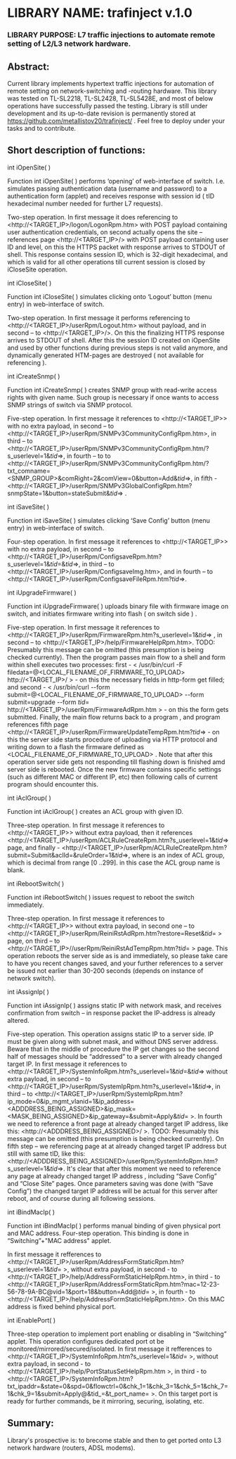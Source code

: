 
# LIBRARY NAME:		trafinject v.1.0

### LIBRARY PURPOSE:	L7 traffic injections to automate remote setting of L2/L3 network hardware.


## Abstract:


Current library implements hypertext traffic injections for automation of remote setting on network-switching and -routing hardware.
This library was tested on TL-SL2218, TL-SL2428, TL-SL5428E, and most of below operations have successfully passed the testing.
Library is still under development and its up-to-date revision is permanently stored at  https://github.com/metallistov20/trafinject/  . Feel free to deploy under your tasks and to contribute.


## Short description of functions:


int iOpenSite( )

Function int iOpenSite( ) performs ‘opening’ of web-interface of switch. I.e. simulates passing authentication data (username and password) to a authentication form (applet) and receives response with session id ( tID hexadecimal number needed for further L7 requests).

Two-step operation. In first message it does referencing to <http://<TARGET_IP>/logon/LogonRpm.htm> with POST payload containing user authentication credentials, on second actually opens the site – references page <http://<TARGET_IP>/> with POST payload containing user ID and level, on this the HTTPS packet with response arrives to STDOUT of shell. This response contains session ID, which is 32-digit hexadecimal, and which is valid for all other operations till current session is closed by iCloseSite operation.

int iCloseSite( )

Function int iCloseSite( ) simulates clicking onto ‘Logout’ button (menu entry) in web-interface of switch.

Two-step operation. In first message it performs referencing to <http://<TARGET_IP>/userRpm/Logout.htm> without payload, and in second – to <http://<TARGET_IP>/>. On this the finalizing HTTPS response arrives to STDOUT of shell. After this the session ID created on iOpenSite and used by other functions during previous steps is not valid anymore, and dynamically generated HTM-pages are destroyed ( not available for referencing ).

int iCreateSnmp( )

Function int iCreateSnmp( ) creates SNMP group with read-write access rights with given name. Such group is necessary if once wants to access SNMP strings of switch via SNMP protocol.

Five-step operation. In first message it references to <http://<TARGET_IP>> with no extra payload, in second – to <http://<TARGET_IP>/userRpm/SNMPv3CommunityConfigRpm.htm>, in third – to <http://<TARGET_IP>/userRpm/SNMPv3CommunityConfigRpm.htm/?s_userlevel=1&_tid_=<tID>>, in fourth – to to <http://<TARGET_IP>/userRpm/SNMPv3CommunityConfigRpm.htm/?txt_comname=<SNMP_GROUP>&comRight=2&comView=0&button=Add&_tid_=<tID>>, in fifth - <http://<TARGET_IP>/userRpm/SNMPv3GlobalConfigRpm.htm?snmpState=1&button=stateSubmit&_tid_=<tID>> .

int iSaveSite( )

Function int iSaveSite( ) simulates clicking ‘Save Config’ button (menu entry) in web-interface of switch.

Four-step operation. In first message it references to <http://<TARGET_IP>> with no extra payload, in second – to  <http://<TARGET_IP>/userRpm/ConfigsaveRpm.htm?s_userlevel=1&_tid_=<tID>&_tid_=<tID>>, in third – to <http://<TARGET_IP>/userRpm/ConfigsaveImg.htm>, and in fourth – to <http://<TARGET_IP>/userRpm/ConfigsaveFileRpm.htm?_tid_=<tID>>.

int iUpgradeFirmware( )

Function int iUpgradeFirmware( ) uploads binary file with firmware image on switch, and initiates firmware writing into flash ( on switch side ) . 

Five-step operation. In first message it references to <http://<TARGET_IP>/userRpm/FirmwareRpm.htm?s_userlevel=1&_tid_=<tID>> , in second – to <http://<TARGET_IP>/help/FirmwareHelpRpm.htm>. TODO: Presumably  this message can be omitted (this presumption is being checked currently). Then the program passes main flow to a shell and form within shell executes two processes: first - < /usr/bin/curl -F filedata=@<LOCAL_FILENAME_OF_FIRMWARE_TO_UPLOAD> http://<TARGET_IP>/  > - on this the necessary fields in http-form get filled;
and second - < /usr/bin/curl --form submit=@<LOCAL_FILENAME_OF_FIRMWARE_TO_UPLOAD> --form submit=upgrade --form _tid_=<tID>  http://<TARGET_IP>/userRpm/FirmwareAdRpm.htm > - on this the form gets submitted. 
Finally, the main flow returns back to a program , and program references fifth page <http://<TARGET_IP>/userRpm/FirmwareUpdateTempRpm.htm?_tid_=<tID>> - on this the server side starts procedure of uploading via HTTP protocol and writing down to a flash the firmware defined as <LOCAL_FILENAME_OF_FIRMWARE_TO_UPLOAD> . Note that after this operation server side gets not responding till flashing down is finished amd server side is rebooted. Once the new firmware contains specific settings (such as different MAC or different IP, etc) then following calls of current program should encounter this.

int iAclGroup( )

Function int iAclGroup( ) creates an ACL group with given ID.

Three-step operation.  In first message it references to <http://<TARGET_IP>> without extra payload, then it references <http://<TARGET_IP>/userRpm/ACLRuleCreateRpm.htm?s_userlevel=1&_tid_=<tID>> page, and finally - <http://<TARGET_IP>/userRpm/ACLRuleCreateRpm.htm?submit=Submit&aclId=<cACL>&ruleOrder=1&_tid_=<tID>>, where  <cACL> is an index of ACL group, which is decimal from range [0 ..299]. in this case the ACL group name is blank.

int iRebootSwitch( )

Function int iRebootSwitch( ) issues request to reboot the switch immediately.

Three-step operation. In first message it references to <http://<TARGET_IP>> without extra payload, in second one – to <http://<TARGET_IP>/userRpm/ReiniRstAdRpm.htm?restore=Reset&_tid_=<tID> > page, on third – to <http://<TARGET_IP>//userRpm/ReiniRstAdTempRpm.htm?_tid_=<tID> > page. This operation reboots the server side as is and immediately, so please  take care to have you recent changes saved, and your further references to a server be issued not earlier than 30-200 seconds (depends on instance of network switch).

int iAssignIp( )

Function int iAssignIp( ) assigns static IP with network mask, and receives confirmation from switch – in response packet the IP-address is already altered. 

Five-step operation. This operation assigns static IP to a server side. IP must be given along with subnet mask, and without DNS server address. Beware that in the middle of procedure the IP get changes so the second half of messages should be “addressed” to a server with already changed target IP. In first message it references to <http://<TARGET_IP>/SystemInfoRpm.htm?s_userlevel=1&_tid_=<tID>&_tid_=<tID>> without extra payload, in second – to <http://<TARGET_IP>/userRpm/SystemIpRpm.htm?s_userlevel=1&_tid_=<tID>>, in third – to <http://<TARGET_IP>/userRpm/SystemIpRpm.htm?ip_mode=0&ip_mgmt_vlanid=1&ip_address=<ADDDRESS_BEING_ASSIGNED>&ip_mask=<MASK_BEING_ASSIGNED>&ip_gateway=&submit=Apply&_tid_=<tID> >. In fourth we need to reference a front page at already changed target IP address, like this: <http://<ADDDRESS_BEING_ASSIGNED>/ >.  TODO: Presumably  this message can be omitted (this presumption is being checked currently). On fifth step – we referencing page at at already changed target IP address but still with same tID, like this: <http://<ADDDRESS_BEING_ASSIGNED>/userRpm/SystemInfoRpm.htm?s_userlevel=1&_tid_=<tID>>. It's clear that after this moment we need to reference any page at already changed target IP address , including “Save Config” and “Close Site” pages. Once parameters saving was done (with “Save Config”) the  changed target IP address will be actual for this server after reboot, and of course during all following sessions.

int iBindMacIp( )

Function int iBindMacIp( ) performs manual binding of given physical port and MAC address. Four-step operation. This binding is done in “Switching”+"MAC address" applet. 

In first message it refferences to <http://<TARGET_IP>/userRpm/AddressFormStaticRpm.htm?s_userlevel=1&_tid_=<tID> >, without extra payload, 
in second - to <http://<TARGET_IP>/help/AddressFormStaticHelpRpm.htm>, in third - to <http://<TARGET_IP>/userRpm/AddressFormStaticRpm.htm?mac=12-23-56-78-9A-BC@vid=1&port=18&button=Add@_tid_=<tID> >, in fourth - to <http://<TARGET_IP>/help/AddressFormStaticHelpRpm.htm>. On this MAC address is fixed behind physical port.

int iEnablePort( )

Three-step operation to implement port enabling or disabling in “Switching” applet. This operation configures dedicated port ot be monitored/mirrored/secured/isolated. In first message it refferences to <http://<TARGET_IP>/SystemInfoRpm.htm?s_userlevel=1&_tid_=<tID> >, without extra payload, in second - to <http://<TARGET_IP>/help/PortStatusSetHelpRpm.htm >, in third - to <http://<TARGET_IP>/SystemInfoRpm.htm?txt_ipaddr=&state=0&spd=0&flowctrl=0&chk_1=1&chk_3=1&chk_5=1&chk_7=1&chk_9=1&submit=Apply@&tid_=<tID>&t_port_name= >. On this target port is ready for further commands, be it mirroring, securing, isolating, etc.


## Summary:

Library's prospective is: to brecome stable and then to get ported onto L3 network hardware (routers, ADSL modems).
